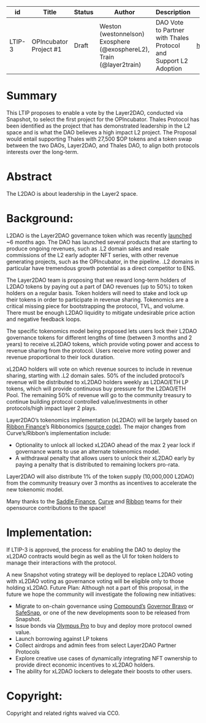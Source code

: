 | id | Title | Status | Author | Description | Discussions to | Created |
| ----------- | ----------- | ----------- | ----------- | ----------- | ----------- | ----------- |
| LTIP-3 | OPIncubator Project #1 | Draft | Weston (westonnelson) Exosphere (@exosphereL2), Train (@layer2train) | DAO Vote to Partner with Thales Protocol and Support L2 Adoption | https://discord.gg/layer2dao | 2022-08-26
 
# Summary
 
This LTIP proposes to enable a vote by the Layer2DAO, conducted via Snapshot, to select the first project for the OPIncubator. Thales Protocol has been identified as the project that has demonstrated leadership in the L2 space and is what the DAO believes a high impact L2 project. The Proposal would entail supporting Thales with 27,500 $OP tokens and a token swap between the two DAOs, Layer2DAO, and Thales DAO, to align both protocols interests over the long-term. 

 
# Abstract

The L2DAO is about leadership in the Layer2 space.

# Background: 

L2DAO is the Layer2DAO governance token which was recently [launched](https://docs.layer2dao.org/airdrop) ~6 months ago. The DAO has launched several products that are starting to produce ongoing revenues, such as .L2 domain sales and resale commissions of the L2 early adopter NFT series, with other revenue generating projects, such as the OPIncubator, in the pipeline. .L2 domains in particular have tremendous growth potential as a direct competitor to ENS.

The Layer2DAO team is proposing that we reward long-term holders of L2DAO tokens by paying out a part of DAO revenues (up to 50%) to token holders on a regular basis. Token holders will need to stake and lock up their tokens in order to participate in revenue sharing. Tokenomics are a critical missing piece for bootstrapping the protocol, TVL, and volume. There must be enough L2DAO liquidity to mitigate undesirable price action and negative feedback loops.

The specific tokenomics model being proposed lets users lock their L2DAO governance tokens for different lengths of time (between 3 months and 2 years) to receive xL2DAO tokens, which provide voting power and access to revenue sharing from the protocol. Users receive more voting power and revenue proportional to their lock duration. 

xL2DAO holders will vote on which revenue sources to include in revenue sharing, starting with .L2 domain sales. 50% of the included protocol’s revenue will be distributed to xL2DAO holders weekly as L2DAO/ETH LP tokens, which will provide continuous buy pressure for the L2DAO/ETH Pool. The remaining 50% of revenue will go to the community treasury to continue building protocol controlled value/investments in other protocols/high impact layer 2 plays.

Layer2DAO’s tokenomics implementation (xL2DAO) will be largely based on [Ribbon Finance](https://www.ribbon.finance/)’s Ribbonomics [(source code)](https://github.com/ribbon-finance/ribbonomics). The major changes from Curve’s/Ribbon’s implementation include:

* Optionality to unlock all locked xL2DAO ahead of the max 2 year lock if governance wants to use an alternate tokenomics model.
* A withdrawal penalty that allows users to unlock their xL2DAO early by paying a penalty that is distributed to remaining lockers pro-rata.

Layer2DAO will also distribute 1% of the token supply (10,000,000 L2DAO) from the community treasury over 3 months as incentives to accelerate the new tokenomic model.

Many thanks to the [Saddle Finance](https://saddle.finance), [Curve](https://curve.fi) and [Ribbon](https://www.ribbon.finance/) teams for their opensource contributions to the space!

# Implementation:

If LTIP-3 is approved, the process for enabling the DAO to deploy the xL2DAO contracts would begin as well as the UI for token holders to manage their interactions with the protocol. 

A new Snapshot voting strategy will be deployed to replace L2DAO voting with xL2DAO voting as governance voting will be eligible only to those holding xL2DAO. 
Future Plan: Although not a part of this proposal, in the future we hope the community will investigate the following new initiatives:

* Migrate to on-chain governance using [Compound’s](https://compound.finance/) [Governor Bravo](https://medium.com/tally-blog/understanding-governor-bravo-69b06f1875da) or [SafeSnap](https://docs.snapshot.org/plugins/safesnap), or one of the new developments soon to be released from Snapshot.
* Issue bonds via [Olympus Pro](https://www.olympusdao.finance/pro) to buy and deploy more protocol owned value.
* Launch borrowing against LP tokens
* Collect airdrops and admin fees from select Layer2DAO Partner Protocols
* Explore creative use cases of dynamically integrating NFT ownership to provide direct economic incentives to xL2DAO holders.
* The ability for xL2DAO lockers to delegate their boosts to other users.

# Copyright:

Copyright and related rights waived via CC0.